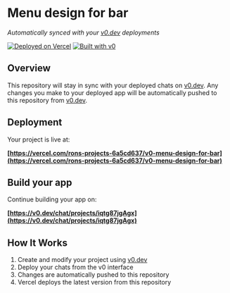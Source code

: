 # Menu design for bar

*Automatically synced with your [v0.dev](https://v0.dev) deployments*

[![Deployed on Vercel](https://img.shields.io/badge/Deployed%20on-Vercel-black?style=for-the-badge&logo=vercel)](https://vercel.com/rons-projects-6a5cd637/v0-menu-design-for-bar)
[![Built with v0](https://img.shields.io/badge/Built%20with-v0.dev-black?style=for-the-badge)](https://v0.dev/chat/projects/iqtg87jgAgx)

## Overview

This repository will stay in sync with your deployed chats on [v0.dev](https://v0.dev).
Any changes you make to your deployed app will be automatically pushed to this repository from [v0.dev](https://v0.dev).

## Deployment

Your project is live at:

**[https://vercel.com/rons-projects-6a5cd637/v0-menu-design-for-bar](https://vercel.com/rons-projects-6a5cd637/v0-menu-design-for-bar)**

## Build your app

Continue building your app on:

**[https://v0.dev/chat/projects/iqtg87jgAgx](https://v0.dev/chat/projects/iqtg87jgAgx)**

## How It Works

1. Create and modify your project using [v0.dev](https://v0.dev)
2. Deploy your chats from the v0 interface
3. Changes are automatically pushed to this repository
4. Vercel deploys the latest version from this repository
